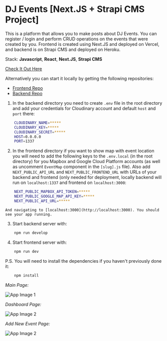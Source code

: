 # DJ Events [Next.JS + Strapi CMS Project]

This is a platform that allows you to make posts about DJ Events. You can register / login and perform CRUD operations on the events that were created by you. Frontend is created using Next.JS and deployed on Vercel, and backend is on Strapi CMS and deployed on Heroku.

Stack: **Javascript**, **React**, **Next.JS**, **Strapi CMS**

[Check It Out Here](https://dj-events-frontend-nextjs.vercel.app/)

Alternatively you can start it locally by getting the following repositories:

- [Frontend Repo](https://github.com/konstantinkrumin/dj-events-frontend-nextjs)
- [Backend Repo](https://github.com/konstantinkrumin/dj-events-backend-strapi)

1. In the backend directory you need to create `.env` file in the root directory and add your credentials for Cloudinary account and default `host` and `port` there:

```bash
    CLOUDINARY_NAME=*****
    CLOUDINARY_KEY=*****
    CLOUDINARY_SECRET=*****
    HOST=0.0.0.0
    PORT=1337
```

2. In the frontend directory if you want to show map with event location you will need to add the following keys to the `.env.local` (in the root directory) for you Mapbox and Google Cloud Platform accounts (as well as uncomment `EventMap` component in the `[slug].js` file). Also add `NEXT_PUBLIC_API_URL` and `NEXT_PUBLIC_FRONTEND_URL` with URLs of your backend and frontend (only needed for deployment, locally backend will run on `localhost:1337` and frontend on `localhost:3000`:

```bash
    NEXT_PUBLIC_MAPBOX_API_TOKEN=*****
    NEXT_PUBLIC_GOOGLE_MAP_API_KEY=*****
    NEXT_PUBLIC_API_URL=*****
```

    And navigating to [localhost:3000](http://localhost:3000). You should see your app running.

3. Start backend server with:

```bash
    npm run develop
```

4. Start frontend server with:

```bash
    npm run dev
```

P.S. You will need to install the dependencies if you haven't previously done it:

```bash
    npm install
```

_Main Page:_

![App Image 1](https://i.imgur.com/gL9T92N.png)

_Dashboard Page:_

![App Image 2](https://i.imgur.com/EKILkrj.png)

_Add New Event Page:_

![App Image 2](https://i.imgur.com/rH2mmj5.png)
